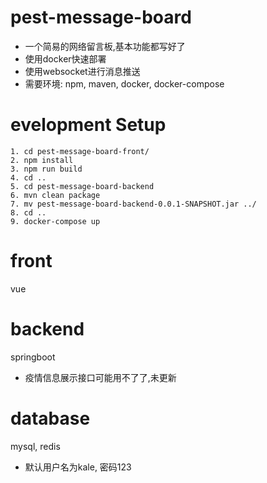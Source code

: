 # pest-message-board

- 一个简易的网络留言板,基本功能都写好了
- 使用docker快速部署
- 使用websocket进行消息推送
- 需要环境: npm, maven, docker, docker-compose

# evelopment Setup

```shell
1. cd pest-message-board-front/ 
2. npm install
3. npm run build
4. cd ..
5. cd pest-message-board-backend
6. mvn clean package
7. mv pest-message-board-backend-0.0.1-SNAPSHOT.jar ../
8. cd ..
9. docker-compose up
```

# front

vue

# backend

springboot
- 疫情信息展示接口可能用不了了,未更新

# database

mysql, redis
- 默认用户名为kale, 密码123
